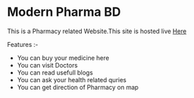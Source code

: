 <h1>Modern Pharma BD</h1>

This is a Pharmacy related Website.This site is hosted live <a href='https://modern-pharma-bd.web.app/'> Here</a>

Features :-
<ul>
<li>You can buy your medicine here</li>
<li>You can visit Doctors</li>
<li>You can read usefull blogs</li>
<li>You can ask your health related quries</li>
<li>You can get direction of Pharmacy on map</li>
</ul>
